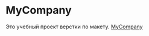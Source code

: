 # MyCompany

Это учебный проект верстки по макету.
[MyCompany](https://n3ruat1k.github.io/MyCompany/)
